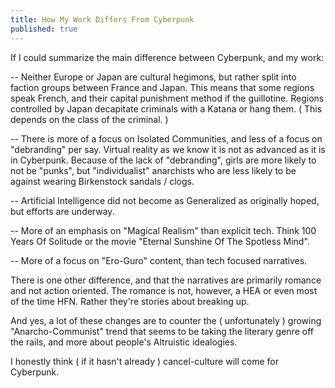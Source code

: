 ```yaml
---
title: How My Work Differs From Cyberpunk
published: true
---
```

If I could summarize the main difference between Cyberpunk, and my work:

-- Neither Europe or Japan are cultural hegimons, but rather split into faction groups between France and Japan. This means that some regions speak French, and their capital punishment method if the guillotine. Regions controlled by Japan decapitate criminals with a Katana or hang them. ( This depends on the class of the criminal. )

-- There is more of a focus on Isolated Communities, and less of a focus on "debranding" per say. Virtual reality as we know it is not as advanced as it is in Cyberpunk. Because of the lack of "debranding", girls are more likely to not be "punks", but "individualist" anarchists who are less likely to be against wearing Birkenstock sandals / clogs.

-- Artificial Intelligence did not become as Generalized as originally hoped, but efforts are underway.

-- More of an emphasis on "Magical Realism" than explicit tech. Think 100 Years Of Solitude or the movie "Eternal Sunshine Of The Spotless Mind".

-- More of a focus on "Ero-Guro" content, than tech focused narratives.

There is one other difference, and that the narratives are primarily romance and not action oriented. The romance is not, however, a HEA or even most of the time HFN. Rather they're stories about breaking up.

And yes, a lot of these changes are to counter the ( unfortunately ) growing "Anarcho-Communist" trend that seems to be taking the literary genre off the rails, and more about people's Altruistic idealogies.

I honestly think ( if it hasn't already ) cancel-culture will come for Cyberpunk.
